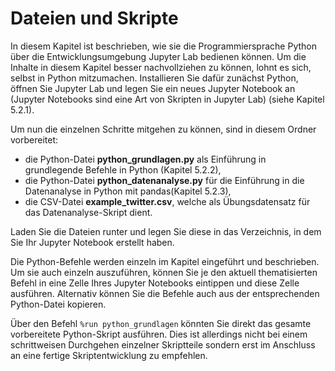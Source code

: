 # Dateien und Skripte 

In diesem Kapitel ist beschrieben, wie sie die Programmiersprache Python über die Entwicklungsumgebung Jupyter Lab bedienen können. 
Um die Inhalte in diesem Kapitel besser nachvollziehen zu können, lohnt es sich, selbst in Python mitzumachen. 
Installieren Sie dafür zunächst Python, öffnen Sie Jupyter Lab und legen Sie ein neues Jupyter Notebook an (Jupyter Notebooks sind eine Art von Skripten in Jupyter Lab) (siehe Kapitel 5.2.1). 

Um nun die einzelnen Schritte mitgehen zu können, sind in diesem Ordner vorbereitet: 

- die Python-Datei **python_grundlagen.py** als Einführung in grundlegende Befehle in Python (Kapitel 5.2.2),
- die Python-Datei **python_datenanalyse.py** für die Einführung in die Datenanalyse in Python mit pandas(Kapitel 5.2.3),
- die CSV-Datei **example_twitter.csv**, welche als Übungsdatensatz für das Datenanalyse-Skript dient.  

Laden Sie die Dateien runter und legen Sie diese in das Verzeichnis, in dem Sie Ihr Jupyter Notebook erstellt haben. 

Die Python-Befehle werden einzeln im Kapitel eingeführt und beschrieben. Um sie auch einzeln auszuführen, können Sie je den aktuell thematisierten Befehl 
in eine Zelle Ihres Jupyter Notebooks eintippen und diese Zelle ausführen. Alternativ können Sie die Befehle auch aus der entsprechenden Python-Datei kopieren. 

Über den Befehl ```%run python_grundlagen``` könnten Sie direkt das gesamte vorbereitete Python-Skript ausführen. 
Dies ist allerdings nicht bei einem schrittweisen Durchgehen einzelner Skriptteile sondern erst im Anschluss an eine fertige Skriptentwicklung zu empfehlen.
